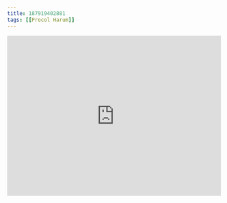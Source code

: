 ```yaml
---
title: 187919402881
tags: [[Procol Harum]]
---
```

<iframe allow="accelerometer; autoplay; clipboard-write; encrypted-media; gyroscope; picture-in-picture" allowfullscreen="" frameborder="0" height="375" id="youtube_iframe" src="https://www.youtube.com/embed/Mb3iPP-tHdA?feature=oembed&amp;enablejsapi=1&amp;origin=https://safe.txmblr.com&amp;wmode=opaque" width="500"></iframe>